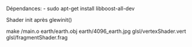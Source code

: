 Dépendances:
    - sudo apt-get install libboost-all-dev

Shader init après glewinit()

make
/main.o earth/earth.obj earth/4096_earth.jpg glsl/vertexShader.vert glsl/fragmentShader.frag